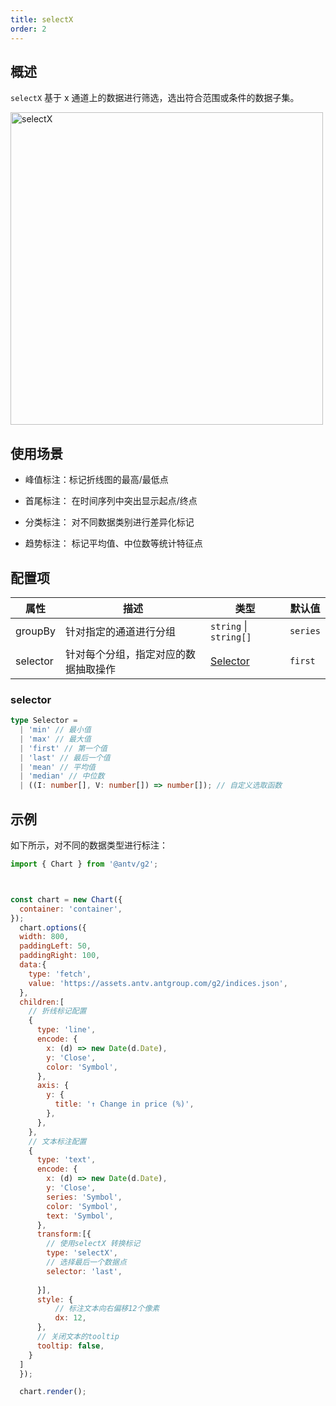 ```yaml
---
title: selectX
order: 2
---
```


## 概述

`selectX` 基于 x 通道上的数据进行筛选，选出符合范围或条件的数据子集。

<img alt="selectX" src="https://mdn.alipayobjects.com/huamei_qa8qxu/afts/img/A*R-q2QaIHGccAAAAAAAAAAAAAemJ7AQ/original" width="500">

## 使用场景

- 峰值标注：标记折线图的最高/最低点 

- 首尾标注： 在时间序列中突出显示起点/终点

- 分类标注： 对不同数据类别进行差异化标记

- 趋势标注： 标记平均值、中位数等统计特征点

## 配置项

| 属性     | 描述                                           | 类型                   | 默认值   |
| -------- | ---------------------------------------------- | ---------------------- | -------- |
| groupBy  | 针对指定的通道进行分组                         | `string` \| `string[]` | `series` |
| selector | 针对每个分组，指定对应的数据抽取操作           | [Selector](#selector)             | `first`  |

### selector

```ts
type Selector =
  | 'min' // 最小值
  | 'max' // 最大值
  | 'first' // 第一个值
  | 'last' // 最后一个值
  | 'mean' // 平均值
  | 'median' // 中位数
  | ((I: number[], V: number[]) => number[]); // 自定义选取函数
```

## 示例

如下所示，对不同的数据类型进行标注：

```js | ob { autoMount: true }
import { Chart } from '@antv/g2';



const chart = new Chart({
  container: 'container',
});
  chart.options({
  width: 800,
  paddingLeft: 50,
  paddingRight: 100,
  data:{
    type: 'fetch',
    value: 'https://assets.antv.antgroup.com/g2/indices.json',
  },
  children:[
    // 折线标记配置
    {
      type: 'line',
      encode: {
        x: (d) => new Date(d.Date),
        y: 'Close',
        color: 'Symbol',
      },
      axis: {
        y: {
          title: '↑ Change in price (%)',
        },
      },
    },
    // 文本标注配置
    {
      type: 'text',
      encode: {
        x: (d) => new Date(d.Date),
        y: 'Close',
        series: 'Symbol',
        color: 'Symbol',
        text: 'Symbol',
      },
      transform:[{
        // 使用selectX 转换标记
        type: 'selectX',
        // 选择最后一个数据点
        selector: 'last',
        
      }],
      style: {
          // 标注文本向右偏移12个像素
          dx: 12,
      },
      // 关闭文本的tooltip
      tooltip: false,
    }
  ]
  });

  chart.render();
```

```
